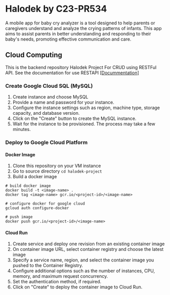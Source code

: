 # Halodek by C23-PR534
A mobile app for baby cry analyzer is a tool designed to help parents or caregivers understand and analyze the crying patterns of infants. This app aims to assist parents in better understanding and responding to their baby's needs, promoting effective communication and care.

## Cloud Computing
This is the backend repository Halodek Project For CRUD using RESTFul API. See the documentation for use RESTAPI [[Docummentation]](https://docs.google.com/document/d/1eN2xFW4rpklSDkPZWBPh6-LZ688wyZRP2QFsMmWIk1A/edit?usp=sharing)
### Create Google Cloud SQL (MySQL)
1. Create instance and choose MySQL
2. Provide a name and password for your instance.
3. Configure the instance settings such as region, machine type, storage capacity, and database version.
4. Click on the "Create" button to create the MySQL instance.
5. Wait for the instance to be provisioned. The process may take a few minutes.

### Deploy to Google Cloud Platform
#### Docker Image
1. Clone this repository on your VM instance
2. Go to source directory
```cd halodek-project```
3. Build a docker image
```
# build docker image
docker build -t <image-name> .
docker tag <image-name> gcr.io/<project-id>/<image-name>

# configure docker for google cloud
gcloud auth configure-docker

# push image
docker push gcr.io/<project-id>/<image-name>
```
#### Cloud Run
1. Create service and deploy one revision from an existing container image
2. On container image URL, select container registry and choose the latest image
3. Specify a service name, region, and select the container image you pushed to the Container Registry.
4. Configure additional options such as the number of instances, CPU, memory, and maximum request concurrency.
5. Set the authentication method, if required.
6. Click on "Create" to deploy the container image to Cloud Run.

